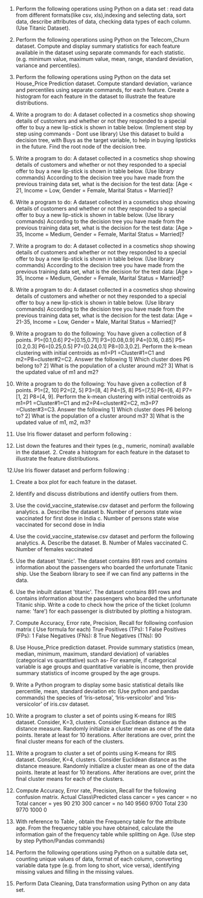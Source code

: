 1. Perform the following operations using Python on a data set : read data
from different formats(like csv, xls),indexing and selecting data, sort data,
describe attributes of data, checking data types of each column. (Use
Titanic Dataset).

2. Perform the following operations using Python on the Telecom_Churn
dataset. Compute and display summary statistics for each feature available
in the dataset using separate commands for each statistic. (e.g. minimum
value, maximum value, mean, range, standard deviation, variance and
percentiles).

3. Perform the following operations using Python on the data set
House_Price Prediction dataset. Compute standard deviation, variance and
percentiles using separate commands, for each feature. Create a histogram
for each feature in the dataset to illustrate the feature distributions.

4. Write a program to do: A dataset collected in a cosmetics shop showing
details of customers and whether or not they responded to a special offer
to buy a new lip-stick is shown in table below. (Implement step by step
using commands - Dont use library) Use this dataset to build a decision
tree, with Buys as the target variable, to help in buying lipsticks in the
future. Find the root node of the decision tree.

5. Write a program to do: A dataset collected in a cosmetics shop showing
details of customers and whether or not they responded to a special offer
to buy a new lip-stick is shown in table below. (Use library commands)
According to the decision tree you have made from the previous training
data set, what is the decision for the test data: [Age < 21, Income = Low,
Gender = Female, Marital Status = Married]?

6. Write a program to do: A dataset collected in a cosmetics shop showing
details of customers and whether or not they responded to a special offer
to buy a new lip-stick is shown in table below. (Use library commands)
According to the decision tree you have made from the previous training
data set, what is the decision for the test data: [Age > 35, Income =
Medium, Gender = Female, Marital Status = Married]?

7. Write a program to do: A dataset collected in a cosmetics shop showing
details of customers and whether or not they responded to a special offer
to buy a new lip-stick is shown in table below. (Use library commands)
According to the decision tree you have made from the previous training
data set, what is the decision for the test data: [Age > 35, Income =
Medium, Gender = Female, Marital Status = Married]?

8. Write a program to do: A dataset collected in a cosmetics shop showing
details of customers and whether or not they responded to a special offer
to buy a new lip-stick is shown in table below. (Use library commands)
According to the decision tree you have made from the previous training
data set, what is the decision for the test data: [Age = 21-35, Income = Low,
Gender = Male, Marital Status = Married]?

9. Write a program to do the following: You have given a collection of 8
points. P1=[0.1,0.6] P2=[0.15,0.71] P3=[0.08,0.9] P4=[0.16, 0.85]
P5=[0.2,0.3] P6=[0.25,0.5] P7=[0.24,0.1] P8=[0.3,0.2]. Perform the k-mean
clustering with initial centroids as m1=P1 =Cluster#1=C1 and
m2=P8=cluster#2=C2. Answer the following 1] Which cluster does P6
belong to? 2] What is the population of a cluster around m2? 3] What is
the updated value of m1 and m2?

10. Write a program to do the following: You have given a collection of 8
points. P1=[2, 10] P2=[2, 5] P3=[8, 4] P4=[5, 8] P5=[7,5] P6=[6, 4] P7=[1, 2]
P8=[4, 9]. Perform the k-mean clustering with initial centroids as m1=P1
=Cluster#1=C1 and m2=P4=cluster#2=C2, m3=P7 =Cluster#3=C3. Answer
the following 1] Which cluster does P6 belong to? 2] What is the
population of a cluster around m3? 3] What is the updated value of m1,
m2, m3?

11. Use Iris flower dataset and perform following :
1. List down the features and their types (e.g., numeric, nominal)
available in the dataset. 2. Create a histogram for each feature in the
dataset to illustrate the feature distributions.

12.Use Iris flower dataset and perform following :
1. Create a box plot for each feature in the dataset.
2. Identify and discuss distributions and identify outliers from them.

13. Use the covid_vaccine_statewise.csv dataset and perform the following
analytics.
a. Describe the dataset
b. Number of persons state wise vaccinated for first dose in India
c. Number of persons state wise vaccinated for second dose in India

14. Use the covid_vaccine_statewise.csv dataset and perform the following
analytics.
A. Describe the dataset.
B. Number of Males vaccinated
C. Number of females vaccinated

15. Use the dataset 'titanic'. The dataset contains 891 rows and contains
information about the passengers who boarded the unfortunate Titanic
ship. Use the Seaborn library to see if we can find any patterns in the data.

16. Use the inbuilt dataset 'titanic'. The dataset contains 891 rows and
contains information about the passengers who boarded the unfortunate
Titanic ship. Write a code to check how the price of the ticket (column
name: 'fare') for each passenger is distributed by plotting a histogram.

17. Compute Accuracy, Error rate, Precision, Recall for following confusion
matrix ( Use formula for each)
True Positives (TPs): 1 False Positives (FPs): 1
False Negatives (FNs): 8 True Negatives (TNs): 90

18. Use House_Price prediction dataset. Provide summary statistics (mean,
median, minimum, maximum, standard deviation) of variables (categorical
vs quantitative) such as- For example, if categorical variable is age groups
and quantitative variable is income, then provide summary statistics of
income grouped by the age groups.

19. Write a Python program to display some basic statistical details like
percentile, mean, standard deviation etc (Use python and pandas
commands) the species of ‘Iris-setosa’, ‘Iris-versicolor’ and ‘Iris-versicolor’
of iris.csv dataset.

20. Write a program to cluster a set of points using K-means for IRIS
dataset. Consider, K=3, clusters. Consider Euclidean distance as the
distance measure. Randomly initialize a cluster mean as one of the data
points. Iterate at least for 10 iterations. After iterations are over, print the
final cluster means for each of the clusters.

21. Write a program to cluster a set of points using K-means for IRIS
dataset. Consider, K=4, clusters. Consider Euclidean distance as the
distance measure. Randomly initialize a cluster mean as one of the data
points. Iterate at least for 10 iterations. After iterations are over, print the
final cluster means for each of the clusters.

22. Compute Accuracy, Error rate, Precision, Recall for the following
confusion matrix.
Actual Class\Predicted
class
cancer =
yes
cancer =
no
Total
cancer = yes 90 210 300
cancer = no 140 9560 9700
Total 230 9770 1000
0

23. With reference to Table , obtain the Frequency table for the
attribute age. From the frequency table you have obtained, calculate the
information gain of the frequency table while splitting on Age. (Use step
by step Python/Pandas commands)

24. Perform the following operations using Python on a suitable data set,
counting unique values of data, format of each column, converting variable
data type (e.g. from long to short, vice versa), identifying missing values
and filling in the missing values.

25. Perform Data Cleaning, Data transformation using Python on any data
set.
